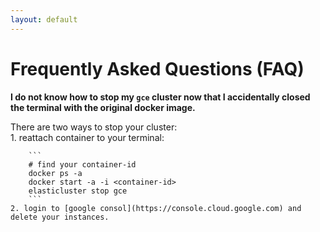 ```yaml
---
layout: default 
---
```


# Frequently Asked Questions (FAQ)


**I do not know how to stop my `gce` cluster now that I accidentally closed the terminal with the original docker image.**   

There are two ways to stop your cluster:      
    1. reattach container to your terminal:    
            
        ```
        # find your container-id    
        docker ps -a    
        docker start -a -i <container-id>   
        elasticluster stop gce
        ```     
    2. login to [google consol](https://console.cloud.google.com) and delete your instances.
